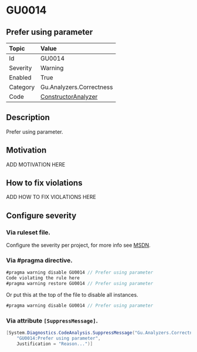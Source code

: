 # GU0014
## Prefer using parameter

| Topic    | Value
| :--      | :--
| Id       | GU0014
| Severity | Warning
| Enabled  | True
| Category | Gu.Analyzers.Correctness
| Code     | [ConstructorAnalyzer](https://github.com/GuOrg/Gu.Analyzers/blob/master/Gu.Analyzers/Analyzers/ConstructorAnalyzer.cs)

## Description

Prefer using parameter.

## Motivation

ADD MOTIVATION HERE

## How to fix violations

ADD HOW TO FIX VIOLATIONS HERE

<!-- start generated config severity -->
## Configure severity

### Via ruleset file.

Configure the severity per project, for more info see [MSDN](https://msdn.microsoft.com/en-us/library/dd264949.aspx).

### Via #pragma directive.
```C#
#pragma warning disable GU0014 // Prefer using parameter
Code violating the rule here
#pragma warning restore GU0014 // Prefer using parameter
```

Or put this at the top of the file to disable all instances.
```C#
#pragma warning disable GU0014 // Prefer using parameter
```

### Via attribute `[SuppressMessage]`.

```C#
[System.Diagnostics.CodeAnalysis.SuppressMessage("Gu.Analyzers.Correctness", 
    "GU0014:Prefer using parameter", 
    Justification = "Reason...")]
```
<!-- end generated config severity -->